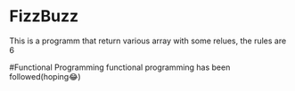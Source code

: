# FizzBuzz
This is a programm that return various array with some relues, the rules are 6 

#Functional Programming
functional programming has been followed(hoping:joy:)

